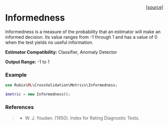 <span style="float:right;"><a href="https://github.com/RubixML/RubixML/blob/master/src/CrossValidation/Metrics/Informedness.php">[source]</a></span>

# Informedness
Informedness is a measure of the probability that an estimator will make an informed decision. Its value ranges from -1 through 1 and has a value of 0 when the test yields no useful information.

**Estimator Compatibility:** Classifier, Anomaly Detector

**Output Range:** -1 to 1

### Example
```php
use Rubix\ML\CrossValidation\Metrics\Informedness;

$metric = new Informedness();
```

### References
>- W. J. Youden. (1950). Index for Rating Diagnostic Tests.